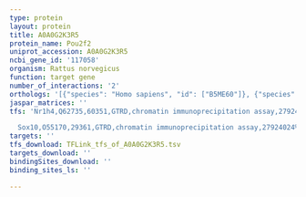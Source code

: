```yaml
---
type: protein
layout: protein
title: A0A0G2K3R5
protein_name: Pou2f2
uniprot_accession: A0A0G2K3R5
ncbi_gene_id: '117058'
organism: Rattus norvegicus
function: target gene
number_of_interactions: '2'
orthologs: '[{"species": "Homo sapiens", "id": ["B5ME60"]}, {"species": "Danio rerio", "id": ["<a href=\"/protein/a0a140lgv7\">A0A140LGV7</a>"]}, {"species": "Mus musculus", "id": ["<a href=\"/protein/q00196\">Q00196</a>"]}]'
jaspar_matrices: ''
tfs: 'Nr1h4,Q62735,60351,GTRD,chromatin immunoprecipitation assay,27924024%5Buid%5D,No

  Sox10,O55170,29361,GTRD,chromatin immunoprecipitation assay,27924024%5Buid%5D,No'
targets: ''
tfs_download: TFLink_tfs_of_A0A0G2K3R5.tsv
targets_download: ''
bindingSites_download: ''
binding_sites_ls: ''

---
```


